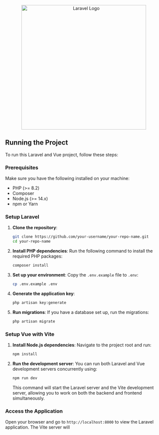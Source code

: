 <p align="center"><a href="https://laravel.com" target="_blank"><img src="https://raw.githubusercontent.com/laravel/art/master/logo-lockup/5%20SVG/2%20CMYK/1%20Full%20Color/laravel-logolockup-cmyk-red.svg" width="400" alt="Laravel Logo"></a></p>

## Running the Project

To run this Laravel and Vue project, follow these steps:

### Prerequisites

Make sure you have the following installed on your machine:

- PHP (>= 8.2)
- Composer
- Node.js (>= 14.x)
- npm or Yarn

### Setup Laravel

1. **Clone the repository**:
   ```bash
   git clone https://github.com/your-username/your-repo-name.git
   cd your-repo-name
   ```

2. **Install PHP dependencies**:
   Run the following command to install the required PHP packages:
   ```bash
   composer install
   ```

3. **Set up your environment**:
   Copy the `.env.example` file to `.env`:
   ```bash
   cp .env.example .env
   ```

4. **Generate the application key**:
   ```bash
   php artisan key:generate
   ```

5. **Run migrations**:
   If you have a database set up, run the migrations:
   ```bash
   php artisan migrate
   ```

### Setup Vue with Vite

1. **Install Node.js dependencies**:
   Navigate to the project root and run:
   ```bash
   npm install
   ```

2. **Run the development server**:
   You can run both Laravel and Vue development servers concurrently using:
   ```bash
   npm run dev
   ```

   This command will start the Laravel server and the Vite development server, allowing you to work on both the backend and frontend simultaneously.

### Access the Application

Open your browser and go to `http://localhost:8000` to view the Laravel application. The Vite server will
